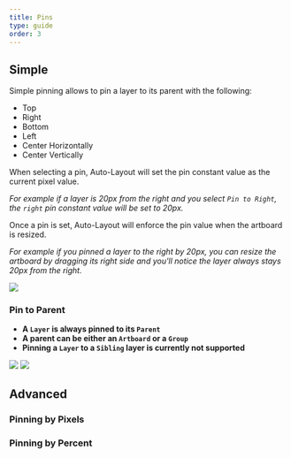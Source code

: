 ```yaml
---
title: Pins
type: guide
order: 3
---
```


## Simple 

Simple pinning allows to pin a layer to its parent with the following:

* Top
* Right
* Bottom
* Left
* Center Horizontally
* Center Vertically

When selecting a pin, Auto-Layout will set the pin constant value as the current pixel value.  

*For example if a layer is 20px from the right and you select `Pin to Right`, the `right` pin constant value will be set to 20px.*

Once a pin is set, Auto-Layout will enforce the pin value when the artboard is resized.  

*For example if you pinned a layer to the right by 20px, you can resize the artboard by dragging its right side and you'll notice the layer always stays 20px from the right.*

![](https://cl.ly/3h0m151x0N1R/download/Screen%20Recording%202017-01-29%20at%2002.22%20PM.gif)

### Pin to Parent

* **A `Layer` is always pinned to its `Parent`**
* **A parent can be either an `Artboard` or a `Group`**
* **Pinning a `Layer` to a `Sibling` layer is currently not supported**

![](/docs/images/pins1.png)
![](/docs/images/pins2.png)


## Advanced 

### Pinning by Pixels

### Pinning by Percent
